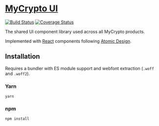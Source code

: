 # [MyCrypto UI](https://mycryptobuilds.com/storybook)

[![Build Status](https://travis-ci.org/MyCryptoHQ/ui.svg?branch=master)](https://travis-ci.org/MyCryptoHQ/ui)
[![Coverage Status](https://coveralls.io/repos/github/MyCryptoHQ/ui/badge.svg?branch=master)](https://coveralls.io/github/MyCryptoHQ/ui?branch=master)

The shared UI component library used across all MyCrypto products.

Implemented with [React](https://github.com/facebook/react) components following [Atomic Design](http://atomicdesign.bradfrost.com/).

## Installation

Requires a bundler with ES module support and webfont extraction (`.woff` and `.woff2`).

### Yarn

`yarn`

### npm

`npm install`
